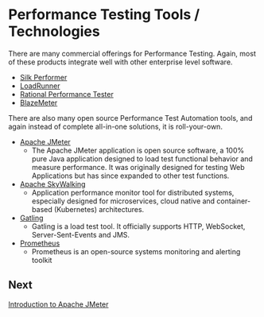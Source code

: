 # Performance Testing Tools / Technologies

There are many commercial offerings for Performance Testing. Again, most of these products integrate well with other enterprise level software. 
- [Silk Performer](https://en.wikipedia.org/wiki/Silk_Performer)
- [LoadRunner](https://en.wikipedia.org/wiki/LoadRunner)
- [Rational Performance Tester](https://en.wikipedia.org/wiki/IBM_Rational_Performance_Tester)
- [BlazeMeter](https://en.wikipedia.org/wiki/BlazeMeter)

There are also many open source Performance Test Automation tools, and again instead of complete all-in-one solutions, it is roll-your-own. 

- [Apache JMeter](https://jmeter.apache.org/)
  - The Apache JMeter application is open source software, a 100% pure Java application designed to load test functional behavior and measure performance. It was originally designed for testing Web Applications but has since expanded to other test functions.
- [Apache SkyWalking](https://skywalking.apache.org/)
  - Application performance monitor tool for distributed systems, especially designed for microservices, cloud native and container-based (Kubernetes) architectures.
- [Gatling](https://github.com/gatling/gatling)
  - Gatling is a load test tool. It officially supports HTTP, WebSocket, Server-Sent-Events and JMS.
- [Prometheus](https://prometheus.io/)
  - Prometheus is an open-source systems monitoring and alerting toolkit

## Next
[Introduction to Apache JMeter](./M15-introduction-to-apache-jmeter.md)